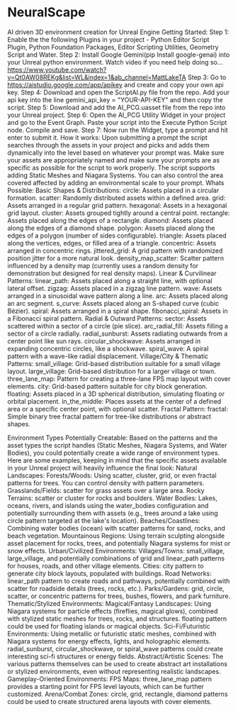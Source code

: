 # NeuralScape
AI driven 3D environment creation for Unreal Engine
Getting Started:
Step 1: Enable the the following Plugins in your project - Python Editor Script Plugin, Python Foundation Packages, Editor Scripting Utilities, Geometry Script and Water.
Step 2: Install Google Gemini(pip Install google-genai) into your Unreal python environment. Watch video if you need help doing so... https://www.youtube.com/watch?v=Qt0AW08REKg&list=WL&index=1&ab_channel=MattLakeTA
Step 3: Go to https://aistudio.google.com/app/apikey and create and copy your own api key.
Step 4: Download and open the ScriptAI.py file from the repo. Add your api key into the line gemini_api_key = "YOUR-API-KEY" and then copy the script.
Step 5: Download and add the AI_PCG.uasset file from the repo into your Unreal project.
Step 6: Open the AI_PCG Utility Widget in your project and go to the Event Graph. Paste your script into the Execute Python Script node. Compile and save.
Step 7: Now run the Widget, type a prompt and hit enter to submit it.
How it works:
Upon submitting a prompt the script searches through the assets in your project and picks and adds them dynamically into the level based on whatever your prompt was. Make sure your assets are appropriately named and make sure your prompts are as specific as possible for the script to work properly. The script supports adding Static Meshes and Niagara Systems. You can also control the area covered affected by adding an environmental scale to your prompt.
Whats Possible:
Basic Shapes & Distributions:
circle: Assets placed in a circular formation.
scatter: Randomly distributed assets within a defined area.
grid: Assets arranged in a regular grid pattern.
hexagonal: Assets in a hexagonal grid layout.
cluster: Assets grouped tightly around a central point.
rectangle: Assets placed along the edges of a rectangle.
diamond: Assets placed along the edges of a diamond shape.
polygon: Assets placed along the edges of a polygon (number of sides configurable).
triangle: Assets placed along the vertices, edges, or filled area of a triangle.
concentric: Assets arranged in concentric rings.
jittered_grid: A grid pattern with randomized position jitter for a more natural look.
density_map_scatter: Scatter pattern influenced by a density map (currently uses a random density for demonstration but designed for real density maps).
Linear & Curvilinear Patterns:
linear_path: Assets placed along a straight line, with optional lateral offset.
zigzag: Assets placed in a zigzag line pattern.
wave: Assets arranged in a sinusoidal wave pattern along a line.
arc: Assets placed along an arc segment.
s_curve: Assets placed along an S-shaped curve (cubic Bézier).
spiral: Assets arranged in a spiral shape.
fibonacci_spiral: Assets in a Fibonacci spiral pattern.
Radial & Outward Patterns:
sector: Assets scattered within a sector of a circle (pie slice).
arc_radial_fill: Assets filling a sector of a circle radially.
radial_sunburst: Assets radiating outwards from a center point like sun rays.
circular_shockwave: Assets arranged in expanding concentric circles, like a shockwave.
spiral_wave: A spiral pattern with a wave-like radial displacement.
Village/City & Thematic Patterns:
small_village: Grid-based distribution suitable for a small village layout.
large_village: Grid-based distribution for a larger village or town.
three_lane_map: Pattern for creating a three-lane FPS map layout with cover elements.
city: Grid-based pattern suitable for city block generation.
floating: Assets placed in a 3D spherical distribution, simulating floating or orbital placement.
in_the_middle: Places assets at the center of a defined area or a specific center point, with optional scatter.
Fractal Pattern:
fractal: Simple binary tree fractal pattern for tree-like distributions or abstract shapes.

Environment Types Potentially Creatable:
Based on the patterns and the asset types the script handles (Static Meshes, Niagara Systems, and Water Bodies), you could potentially create a wide range of environment types. Here are some examples, keeping in mind that the specific assets available in your Unreal project will heavily influence the final look:
Natural Landscapes:
Forests/Woods: Using scatter, cluster, grid, or even fractal patterns for trees. You can control density with pattern parameters.
Grasslands/Fields: scatter for grass assets over a large area.
Rocky Terrains: scatter or cluster for rocks and boulders.
Water Bodies: Lakes, oceans, rivers, and islands using the water_bodies configuration and potentially surrounding them with assets (e.g., trees around a lake using circle pattern targeted at the lake's location).
Beaches/Coastlines: Combining water bodies (ocean) with scatter patterns for sand, rocks, and beach vegetation.
Mountainous Regions: Using terrain sculpting alongside asset placement for rocks, trees, and potentially Niagara systems for mist or snow effects.
Urban/Civilized Environments:
Villages/Towns: small_village, large_village, and potentially combinations of grid and linear_path patterns for houses, roads, and other village elements.
Cities: city pattern to generate city block layouts, populated with buildings.
Road Networks: linear_path pattern to create roads and pathways, potentially combined with scatter for roadside details (trees, rocks, etc.).
Parks/Gardens: grid, circle, scatter, or concentric patterns for trees, bushes, flowers, and park furniture.
Thematic/Stylized Environments:
Magical/Fantasy Landscapes: Using Niagara systems for particle effects (fireflies, magical glows), combined with stylized static meshes for trees, rocks, and structures. floating pattern could be used for floating islands or magical objects.
Sci-Fi/Futuristic Environments: Using metallic or futuristic static meshes, combined with Niagara systems for energy effects, lights, and holographic elements. radial_sunburst, circular_shockwave, or spiral_wave patterns could create interesting sci-fi structures or energy fields.
Abstract/Artistic Scenes: The various patterns themselves can be used to create abstract art installations or stylized environments, even without representing realistic landscapes.
Gameplay-Oriented Environments:
FPS Maps: three_lane_map pattern provides a starting point for FPS level layouts, which can be further customized.
Arena/Combat Zones: circle, grid, rectangle, diamond patterns could be used to create structured arena layouts with cover elements.
